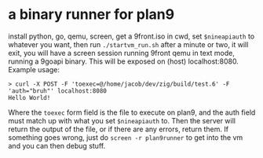 # a binary runner for plan9

install python, go, qemu, screen, get a 9front.iso in cwd, set `$nineapiauth` to whatever you want, then run `./startvm_run.sh`
after a minute or two, it will exit, you will have a screen session running 9front qemu in text mode, running a 9goapi binary.
This will be exposed on (host) localhost:8080.
Example usage:
```
> curl -X POST -F 'toexec=@/home/jacob/dev/zig/build/test.6' -F 'auth="bruh"' localhost:8080
Hello World!
```
Where the `toexec` form field is the file to execute on plan9, and the auth field must match up with what you set `$nineapiauth` to.
Then the server will return the output of the file, or if there are any errors, return them.
If something goes wrong, just do `screen -r plan9runner` to get into the vm and you can then debug stuff.